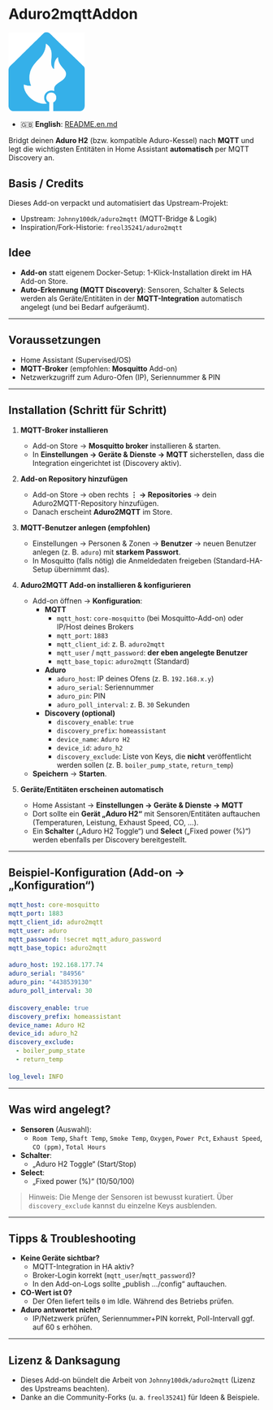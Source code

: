# Aduro2mqttAddon
<img src="aduro2mqtt/logo.svg" alt="Projektlogo" width="150"/>

- 🇬🇧 **English**: [README.en.md](README.en.md)


Bridgt deinen **Aduro H2** (bzw. kompatible Aduro-Kessel) nach **MQTT** und legt die wichtigsten Entitäten in Home Assistant **automatisch** per MQTT Discovery an.

## Basis / Credits
Dieses Add-on verpackt und automatisiert das Upstream-Projekt:
- Upstream: `Johnny100dk/aduro2mqtt` (MQTT-Bridge & Logik)  
- Inspiration/Fork-Historie: `freol35241/aduro2mqtt`

## Idee
- **Add-on** statt eigenem Docker-Setup: 1-Klick-Installation direkt im HA Add-on Store.  
- **Auto-Erkennung (MQTT Discovery)**: Sensoren, Schalter & Selects werden als Geräte/Entitäten in der **MQTT-Integration** automatisch angelegt (und bei Bedarf aufgeräumt).

---

## Voraussetzungen
- Home Assistant (Supervised/OS)
- **MQTT-Broker** (empfohlen: **Mosquitto** Add-on)
- Netzwerkzugriff zum Aduro-Ofen (IP), Seriennummer & PIN

---

## Installation (Schritt für Schritt)

1) **MQTT-Broker installieren**  
   - Add-on Store → **Mosquitto broker** installieren & starten.  
   - In **Einstellungen → Geräte & Dienste → MQTT** sicherstellen, dass die Integration eingerichtet ist (Discovery aktiv).

2) **Add-on Repository hinzufügen**  
   - Add-on Store → oben rechts **⋮ → Repositories** → dein Aduro2MQTT-Repository hinzufügen.  
   - Danach erscheint **Aduro2MQTT** im Store.

3) **MQTT-Benutzer anlegen (empfohlen)**  
   - Einstellungen → Personen & Zonen → **Benutzer** → neuen Benutzer anlegen (z. B. `aduro`) mit **starkem Passwort**.  
   - In Mosquitto (falls nötig) die Anmeldedaten freigeben (Standard-HA-Setup übernimmt das).

4) **Aduro2MQTT Add-on installieren & konfigurieren**  
   - Add-on öffnen → **Konfiguration**:
     - **MQTT**
       - `mqtt_host`: `core-mosquitto` (bei Mosquitto-Add-on) oder IP/Host deines Brokers  
       - `mqtt_port`: `1883`  
       - `mqtt_client_id`: z. B. `aduro2mqtt`  
       - `mqtt_user` / `mqtt_password`: **der eben angelegte Benutzer**
       - `mqtt_base_topic`: `aduro2mqtt` (Standard)
     - **Aduro**
       - `aduro_host`: IP deines Ofens (z. B. `192.168.x.y`)  
       - `aduro_serial`: Seriennummer  
       - `aduro_pin`: PIN  
       - `aduro_poll_interval`: z. B. `30` Sekunden
     - **Discovery (optional)**
       - `discovery_enable`: `true`  
       - `discovery_prefix`: `homeassistant`  
       - `device_name`: `Aduro H2`  
       - `device_id`: `aduro_h2`  
       - `discovery_exclude`: Liste von Keys, die **nicht** veröffentlicht werden sollen (z. B. `boiler_pump_state`, `return_temp`)
   - **Speichern** → **Starten**.

5) **Geräte/Entitäten erscheinen automatisch**  
   - Home Assistant → **Einstellungen → Geräte & Dienste → MQTT**  
   - Dort sollte ein **Gerät „Aduro H2“** mit Sensoren/Entitäten auftauchen (Temperaturen, Leistung, Exhaust Speed, CO, …).  
   - Ein **Schalter** („Aduro H2 Toggle“) und **Select** („Fixed power (%)“) werden ebenfalls per Discovery bereitgestellt.

---

## Beispiel-Konfiguration (Add-on → „Konfiguration“)
```yaml
mqtt_host: core-mosquitto
mqtt_port: 1883
mqtt_client_id: aduro2mqtt
mqtt_user: aduro
mqtt_password: !secret mqtt_aduro_password
mqtt_base_topic: aduro2mqtt

aduro_host: 192.168.177.74
aduro_serial: "84956"
aduro_pin: "4438539130"
aduro_poll_interval: 30

discovery_enable: true
discovery_prefix: homeassistant
device_name: Aduro H2
device_id: aduro_h2
discovery_exclude:
  - boiler_pump_state
  - return_temp

log_level: INFO
```

---

## Was wird angelegt?
- **Sensoren** (Auswahl):  
  - `Room Temp`, `Shaft Temp`, `Smoke Temp`, `Oxygen`, `Power Pct`, `Exhaust Speed`, `CO (ppm)`, `Total Hours`  
- **Schalter**:  
  - „Aduro H2 Toggle“ (Start/Stop)  
- **Select**:  
  - „Fixed power (%)“ (10/50/100)

> Hinweis: Die Menge der Sensoren ist bewusst kuratiert. Über `discovery_exclude` kannst du einzelne Keys ausblenden.

---

## Tipps & Troubleshooting
- **Keine Geräte sichtbar?**  
  - MQTT-Integration in HA aktiv?  
  - Broker-Login korrekt (`mqtt_user`/`mqtt_password`)?  
  - In den Add-on-Logs sollte „publish …/config“ auftauchen.
- **CO-Wert ist 0?**  
  - Der Ofen liefert teils `0` im Idle. Während des Betriebs prüfen.  
- **Aduro antwortet nicht?**  
  - IP/Netzwerk prüfen, Seriennummer+PIN korrekt, Poll-Intervall ggf. auf 60 s erhöhen.

---

## Lizenz & Danksagung
- Dieses Add-on bündelt die Arbeit von `Johnny100dk/aduro2mqtt` (Lizenz des Upstreams beachten).  
- Danke an die Community-Forks (u. a. `freol35241`) für Ideen & Beispiele.
